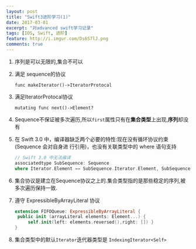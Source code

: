 ```yaml
---
layout: post
title: "Swift3进阶学习(1)"
date: 2017-03-01
excerpt: "对advanced swift学习记录"
tags: [IOS, Swift, 进阶]
feature: http://i.imgur.com/Ds6S7lJ.png
comments: true
---
```

1. 序列是可以无限的,集合不可以

2. 满足 sequence的协议

   `func makeIterator()->IteratorProtocal`

3. 满足IteratorProtocal协议

   `mutating func next()->Element?`

4. Sequence不保证被多次遍历,所以`first`属性只有在**集合类型**上出现,**序列**却没有

5. 在 Swift 3.0 中，编译器缺乏两个必要的特性:现在没有循环协议约束 (Sequence 会对自身进
   行引用)，也没有关联类型中的 where 语句支持

   ```swift
   // Swift 3.0 中无法编译
   associatedtype SubSequence: Sequence
   where Iterator.Element == SubSequence.Iterator.Element, SubSequence.SubSequence == SubSequence
   ```

6. 集合协议是建立在Sequence协议之上的.集合类型指的是那些稳定的序列,被多次遍历保持一致.

7. 遵守 ExpressibleByArrayLiteral 协议

   ```swift
   extension FIFOQueue: ExpressibleByArrayLiteral {
   	public init (arrayLiteral elements: Element...) {
   		self.init(left: elements.reversed(),right: []) }
   }			
   ```

8. 集合类型中的默认`Iterator`迭代器类型是 `IndexingIterator<Self>`
